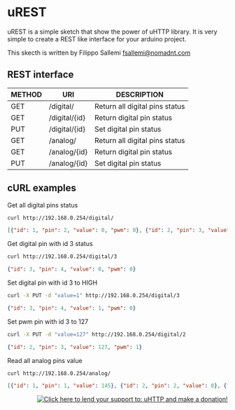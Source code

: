 uREST
=====

uREST is a simple sketch that show the power of uHTTP library. It is very simple to create a REST like interface
for your arduino project.

This skecth is written by Filippo Sallemi <fsallemi@nomadnt.com>

REST interface
--

| METHOD | URI           | DESCRIPTION                    |
| ------ | ------------- | ------------------------------ |
| GET    | /digital/     | Return all digital pins status |
| GET    | /digital/{id} | Return digital pin status      |
| PUT    | /digital/{id} | Set digital pin status         |
| GET    | /analog/      | Return all digital pins status |
| GET    | /analog/{id}  | Return digital pin status      |
| PUT    | /analog/{id}  | Set digital pin status         |

cURL examples
--

Get all digital pins status

```bash
curl http://192.168.0.254/digital/
```
```json
[{"id": 1, "pin": 2, "value": 0, "pwm": 0}, {"id": 2, "pin": 3, "value": 128, "pwm": 1}, {"id": 3, "pin": 4, "value": 0, "pwm": 0}, {"id": 4, "pin": 5, "value": 0, "pwm": 1}, {"id": 5, "pin": 6, "value": 0, "pwm": 1}, {"id": 6, "pin": 7, "value": 0, "pwm": 0}, {"id": 7, "pin": 8, "value": 0, "pwm": 0}, {"id": 8, "pin": 9, "value": 0, "pwm": 97}]
```

Get digital pin with id 3 status

```bash
curl http://192.168.0.254/digital/3
```
```json
{"id": 3, "pin": 4, "value": 0, "pwm": 0}
```

Set digital pin with id 3 to HIGH

```bash
curl -X PUT -d "value=1" http://192.168.0.254/digital/3
```
```json
{"id": 3, "pin": 4, "value": 1, "pwm": 0}
```

Set pwm pin with id 3 to 127

```bash
curl -X PUT -d "value=127" http://192.168.0.254/digital/2
```
```json
{"id": 2, "pin": 3, "value": 127, "pwm": 1}
```

Read all analog pins value
```bash
curl http://192.168.0.254/analog/
```
```json
[{"id": 1, "pin": 1, "value": 145}, {"id": 2, "pin": 2, "value": 0}, {"id": 3, "pin": 3, "value": 0}, {"id": 4, "pin": 4, "value": 0}, {"id": 5, "pin": 5, "value": 0}, {"id": 6, "pin": 6, "value": 0}]
```

<p align="right"><a href='https://pledgie.com/campaigns/28538'>
    <img alt='Click here to lend your support to: uHTTP and make a donation!' src='https://pledgie.com/campaigns/28538.png?skin_name=chrome' border='0' >
</a></p>
